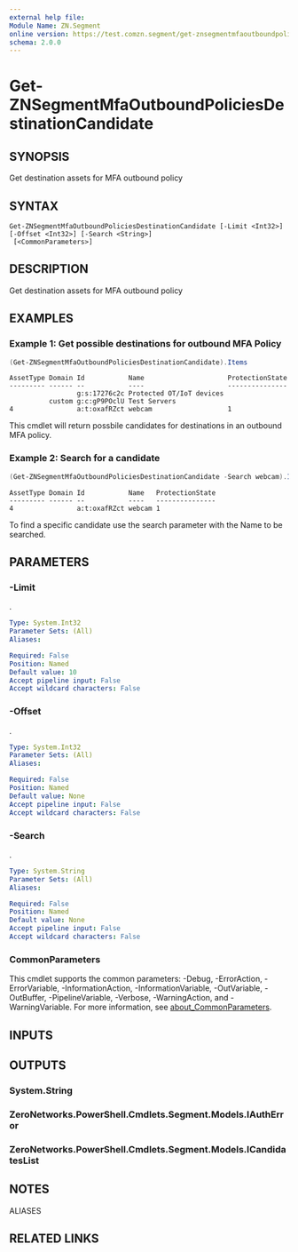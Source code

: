 ```yaml
---
external help file:
Module Name: ZN.Segment
online version: https://test.comzn.segment/get-znsegmentmfaoutboundpoliciesdestinationcandidate
schema: 2.0.0
---
```


# Get-ZNSegmentMfaOutboundPoliciesDestinationCandidate

## SYNOPSIS
Get destination assets for MFA outbound policy

## SYNTAX

```
Get-ZNSegmentMfaOutboundPoliciesDestinationCandidate [-Limit <Int32>] [-Offset <Int32>] [-Search <String>]
 [<CommonParameters>]
```

## DESCRIPTION
Get destination assets for MFA outbound policy

## EXAMPLES

### Example 1: Get possible destinations for outbound MFA Policy
```powershell
(Get-ZNSegmentMfaOutboundPoliciesDestinationCandidate).Items
```

```output
AssetType Domain Id           Name                     ProtectionState
--------- ------ --           ----                     ---------------
                 g:s:17276c2c Protected OT/IoT devices 
          custom g:c:gP9POclU Test Servers             
4                a:t:oxafRZct webcam                   1
```

This cmdlet will return possbile candidates for destinations in an outbound MFA policy.

### Example 2: Search for a candidate
```powershell
(Get-ZNSegmentMfaOutboundPoliciesDestinationCandidate -Search webcam).Items
```

```output
AssetType Domain Id           Name   ProtectionState
--------- ------ --           ----   ---------------
4                a:t:oxafRZct webcam 1
```

To find a specific candidate use the search parameter with the Name to be searched.

## PARAMETERS

### -Limit
.

```yaml
Type: System.Int32
Parameter Sets: (All)
Aliases:

Required: False
Position: Named
Default value: 10
Accept pipeline input: False
Accept wildcard characters: False
```

### -Offset
.

```yaml
Type: System.Int32
Parameter Sets: (All)
Aliases:

Required: False
Position: Named
Default value: None
Accept pipeline input: False
Accept wildcard characters: False
```

### -Search
.

```yaml
Type: System.String
Parameter Sets: (All)
Aliases:

Required: False
Position: Named
Default value: None
Accept pipeline input: False
Accept wildcard characters: False
```

### CommonParameters
This cmdlet supports the common parameters: -Debug, -ErrorAction, -ErrorVariable, -InformationAction, -InformationVariable, -OutVariable, -OutBuffer, -PipelineVariable, -Verbose, -WarningAction, and -WarningVariable. For more information, see [about_CommonParameters](http://go.microsoft.com/fwlink/?LinkID=113216).

## INPUTS

## OUTPUTS

### System.String

### ZeroNetworks.PowerShell.Cmdlets.Segment.Models.IAuthError

### ZeroNetworks.PowerShell.Cmdlets.Segment.Models.ICandidatesList

## NOTES

ALIASES

## RELATED LINKS


